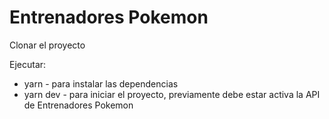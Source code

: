 # Entrenadores Pokemon

Clonar el proyecto

Ejecutar:  

  - yarn  - para instalar las dependencias
  - yarn dev - para iniciar el proyecto, previamente debe estar activa la API de Entrenadores Pokemon
